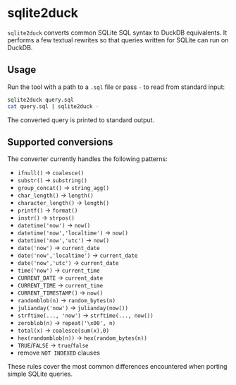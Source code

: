 # sqlite2duck

`sqlite2duck` converts common SQLite SQL syntax to DuckDB equivalents. It performs a few textual rewrites so that queries written for SQLite can run on DuckDB.

## Usage

Run the tool with a path to a `.sql` file or pass `-` to read from standard input:

```bash
sqlite2duck query.sql
cat query.sql | sqlite2duck -
```

The converted query is printed to standard output.

## Supported conversions

The converter currently handles the following patterns:

- `ifnull()` -> `coalesce()`
- `substr()` -> `substring()`
- `group_concat()` -> `string_agg()`
- `char_length()` -> `length()`
- `character_length()` -> `length()`
- `printf()` -> `format()`
- `instr()` -> `strpos()`
- `datetime('now')` -> `now()`
- `datetime('now','localtime')` -> `now()`
- `datetime('now','utc')` -> `now()`
- `date('now')` -> `current_date`
- `date('now','localtime')` -> `current_date`
- `date('now','utc')` -> `current_date`
- `time('now')` -> `current_time`
- `CURRENT_DATE` -> `current_date`
- `CURRENT_TIME` -> `current_time`
- `CURRENT_TIMESTAMP()` -> `now()`
- `randomblob(n)` -> `random_bytes(n)`
- `julianday('now')` -> `julianday(now())`
- `strftime(..., 'now')` -> `strftime(..., now())`
- `zeroblob(n)` -> `repeat('\x00', n)`
- `total(x)` -> `coalesce(sum(x),0)`
- `hex(randomblob(n))` -> `hex(random_bytes(n))`
- `TRUE`/`FALSE` -> `true`/`false`
- remove `NOT INDEXED` clauses

These rules cover the most common differences encountered when porting simple
SQLite queries.
